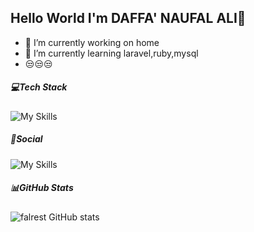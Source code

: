 ## Hello World I'm DAFFA' NAUFAL ALI👋

<!--
**falrest/falrest** is a ✨ _special_ ✨ repository because its `README.md` (this file) appears on your GitHub profile.

Here are some ideas to get you started:

- 🔭 I’m currently working on ...
- 🌱 I’m currently learning ...
- 👯 I’m looking to collaborate on ...
- 🤔 I’m looking for help with ...
- 💬 Ask me about ...
- 📫 How to reach me: ...
- 😄 Pronouns: ...
- ⚡ Fun fact: ...
-->
- 🔭 I’m currently working on home
- 🌱 I’m currently learning laravel,ruby,mysql
- 😒😒😒
##### 💻Tech Stack
![My Skills](https://skillicons.dev/icons?i=html,css,js,php,mysql,ruby,laravel,figma,blender,ps)

##### 🪩Social
![My Skills](https://skillicons.dev/icons?i=instagram,linkedin,gmail,twitter)

##### 📊GitHub Stats
![falrest GitHub stats](https://github-readme-stats.vercel.app/api?username=falrest&show_icons=true&theme=transparent)
